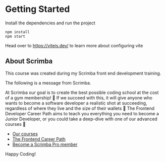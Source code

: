# Getting Started
Install the dependencies and run the project
```
npm install
npm start
```

Head over to https://vitejs.dev/ to learn more about configuring vite
## About Scrimba

This course was created during my Scrimba front end development training.

The following is a message from Scrimba. 

At Scrimba our goal is to create the best possible coding school at the cost of a gym membership! 💜
If we succeed with this, it will give anyone who wants to become a software developer a realistic shot at succeeding, regardless of where they live and the size of their wallets 🎉
The Frontend Developer Career Path aims to teach you everything you need to become a Junior Developer, or you could take a deep-dive with one of our advanced courses 🚀

- [Our courses](https://scrimba.com/allcourses)
- [The Frontend Career Path](https://scrimba.com/learn/frontend)
- [Become a Scrimba Pro member](https://scrimba.com/pricing)

Happy Coding!
